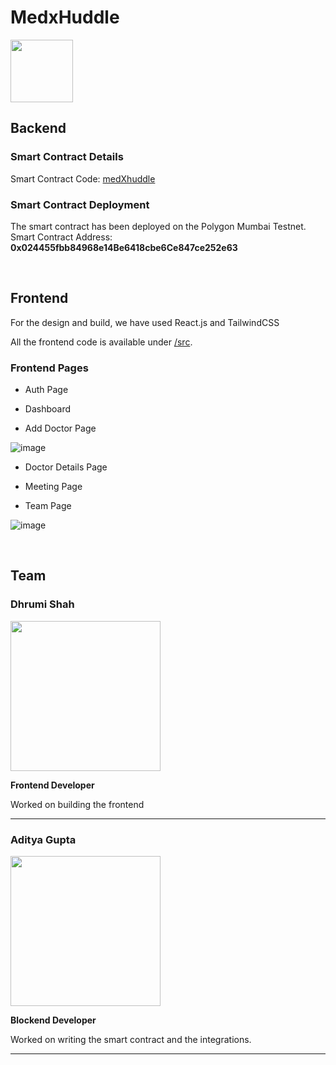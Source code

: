 # MedxHuddle

<img width="100" height="100" src="https://user-images.githubusercontent.com/84569241/210165892-14d79a8b-f3b3-4950-a1da-09f47d207d77.svg">

## Backend

### Smart Contract Details

Smart Contract Code: [medXhuddle](https://github.com/adiig7/Huddle01-Hack/blob/main/src/contracts/HuddleHack.sol)

### Smart Contract Deployment
The smart contract has been deployed on the Polygon Mumbai Testnet.
Smart Contract Address: <b>0x024455fbb84968e14Be6418cbe6Ce847ce252e63</b>

<br />

## Frontend

For the design and build, we have used React.js and TailwindCSS

All the frontend code is available under [/src](https://github.com/adiig7/Huddle01-Hack/blob/main/src).

### Frontend Pages
 
 - Auth Page
 
 - Dashboard
 
 - Add Doctor Page

![image](https://user-images.githubusercontent.com/54351909/210166138-cd75e790-efd8-43bf-a531-4cfd16f67673.png)

 
 - Doctor Details Page
 
 - Meeting Page
 
 - Team Page
 
![image](https://user-images.githubusercontent.com/54351909/210166076-06c74385-8a92-44e0-93df-8794b8de98a4.png)


<br />

## Team

### Dhrumi Shah
<img src="https://user-images.githubusercontent.com/54351909/210165695-778b8810-c716-425f-bbdf-eda6fb459fcf.png" width="240px" height="240px" />

**Frontend Developer**

Worked on building the frontend

---

### Aditya Gupta
<img src="https://user-images.githubusercontent.com/54351909/210165690-2e0e4eb5-9f0a-45e6-a077-fba01cbdb296.jpg" width="240px" height="240px" />

**Blockend Developer**

Worked on writing the smart contract and the integrations.

---
